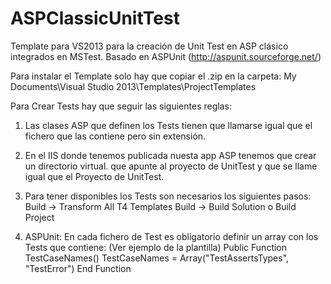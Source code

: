 ASPClassicUnitTest
==================

Template para VS2013 para la creación de Unit Test en ASP clásico integrados en MSTest. Basado en ASPUnit (http://aspunit.sourceforge.net/)

Para instalar el Template solo hay que copiar el .zip en la carpeta: My Documents\Visual Studio 2013\Templates\ProjectTemplates

Para Crear Tests hay que seguir las siguientes reglas:
  1) Las clases ASP que definen los Tests tienen que llamarse igual que el fichero que las contiene pero sin extensión.
  
  2) En el IIS donde tenemos publicada nuesta app ASP tenemos que crear un directorio virtual. que apunte al proyecto de UnitTest y que se llame igual que el Proyecto de UnitTest.
  3) Para tener disponibles los Tests son necesarios los siguientes pasos:
    Build -> Transform All T4 Templates
	  Build -> Build Solution o Build Project
	  
  4) ASPUnit: En cada fichero de Test es obligatorio definir un array con los Tests que contiene: (Ver ejemplo de la plantilla)
	Public Function TestCaseNames()
		TestCaseNames = Array("TestAssertsTypes", "TestError")
	End Function

